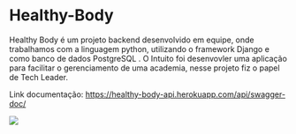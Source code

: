 # Healthy-Body
Healthy Body é um projeto backend desenvolvido em equipe, onde trabalhamos com a linguagem python, utilizando o framework Django e como banco de dados PostgreSQL . O Intuito foi desenvovler uma aplicação para facilitar o gerenciamento de uma academia, nesse projeto fiz o papel de Tech Leader.

Link documentação: https://healthy-body-api.herokuapp.com/api/swagger-doc/

<img src="https://res.cloudinary.com/dqqw3fvn2/image/upload/v1668707606/GymAcademiaFitnessMusuca%C3%A7%C3%A3o_qqzgib.jpg"/>
